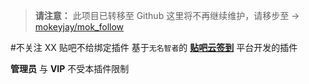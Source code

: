 > **请注意：**
> 此项目已转移至 Github
> 这里将不再继续维护，请移步至 → [mokeyjay/mok_follow](https://github.com/mokeyjay/mok_follow)

#不关注 XX 贴吧不给绑定插件
基于`无名智者`的 [**贴吧云签到**](http://git.oschina.net/kenvix/Tieba-Cloud-Sign) 平台开发的插件

**管理员** 与 **VIP** 不受本插件限制